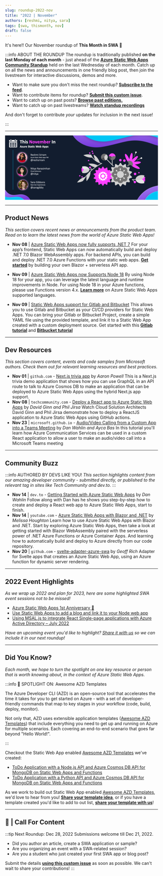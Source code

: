 ```yaml
---
slug: roundup-2022-nov
title: "2022 | November"
authors: [reshmi, nitya, sara]
tags: [swa, thismonth, nov]
draft: false
---
```


<head>
  <meta name="twitter:url" content="https://www.azurestaticwebapps.dev/blog/roundup-2022-nov" />
  <meta name="twitter:title" content="This Month in Azure Static Web Apps: Nov 2022" />
  <meta name="twitter:description" content="This November in @AzureStaticApps - we cover hybrid rendering with @nextjs, universal rendering with @nuxt_js and put the spotlight on #MicrosoftStudentSummit" />
  <meta name="twitter:image" content="https://www.azurestaticwebapps.dev/img/png/roundup/nov.png" />
  <meta name="twitter:card" content="summary_large_image" />
  <meta name="twitter:creator" content="@nitya" />
  <meta name="twitter:site" content="@AzureStaticApps" /> 
  <link rel="canonical" href="https://www.azurestaticwebapps.dev/blog/roundup-2022-nov" />
</head>


It's here!! Our November roundup of **This Month in SWA** 🎉

:::info ABOUT THE ROUNDUP 
The roundup is traditionally published **on the last Monday of each month** - just ahead of the [**Azure Static Web Apps Community Standup**](https://www.youtube.com/playlist?list=PLI7iePan8aH7Yo8vo288dAULgjyCCCcEJ) held on the last Wednesday of each month. Catch up on all the news and announcements in one friendly blog post, then join the livestream for interactive discussions, demos and more.

 * Want to make sure you don't miss the next roundup? <a href="/thismonth/rss.xml" target="_blank">**Subscribe to the feed**</a>.
 * Want to contribute items for roundup? [**Submit this custom issue**](https://github.com/staticwebdev/30DaysOfSWA/issues/new?assignees=&labels=ThisMonthIn+-+Community&template=---this-month-in-swa--community-submission.md&title=This+Month+In%3A+Community).
 * Want to catch up on past posts? [**Browse past editions.**](/roundup#roundups-archive)
 * Want to catch up on past livestreams? [**Watch standup recordings**](https://aka.ms/swa/community/standups)

And don't forget to contribute _your_ updates for inclusion in the next issue!

:::

---

![](../../static/img/png/roundup/nov.png)

---

## Product News

_This section covers recent news or announcements from the product team. Read on to learn the latest news from the world of Azure Static Web Apps!_ 

* **Nov 08** | [Azure Static Web Apps now fully supports .NET 7](https://azure.microsoft.com/en-us/updates/generally-available-azure-static-web-apps-now-fully-supports-net-7/?WT.mc_id=academic-7401100000-sagibbon) For your app’s frontend, Static Web Apps can now automatically build and deploy .NET 7.0 Blazor WebAssembly apps. For backend APIs, you can build and deploy .NET 7.0 Azure Functions with your static web apps. **[Get started](https://learn.microsoft.com/en-us/azure/static-web-apps/deploy-blazor?WT.mc_id=academic-74011-sagibbon)** by building your own Blazor + serverless API app.

* **Nov 09** | [Azure Static Web Apps now Supports Node 18](https://azure.microsoft.com/en-us/updates/public-preview-azure-static-web-apps-now-supports-node-18/?WT.mc_id=academic-74011-sagibbon) By using Node 18 for your app, you can leverage the latest language and runtime improvements in Node. For using Node 18 in your Azure functions, please use Functions version 4.x. **[Learn more](https://learn.microsoft.com/en-us/azure/static-web-apps/languages-runtimes?WT.mc_id=academic-74011-sagibbon)** on Azure Static Web Apps supported languages.

* **Nov 09** | [Static Web Apps support for Gitlab and Bitbucket](https://azure.microsoft.com/en-us/updates/generally-available-static-web-apps-support-for-gitlab-and-bitbucket/?WT.mc_id=academic-74011-sagibbon) This allows you to use Gitlab and Bitbucket as your CI/CD providers for Static Web Apps. You can bring your Gitlab or Bitbucket Project, create a simple YAML file using the provided template, and link it to a Static Web App created with a custom deployment source. Get started with this **[Gitlab tutorial](https://learn.microsoft.com/en-us/azure/static-web-apps/gitlab?tabs=vanilla-javascript?WT.mc_id=academic-74011-sagibbon)** and **[Bitbucket tutorial](https://learn.microsoft.com/en-us/azure/static-web-apps/bitbucket?tabs=vanilla-javascript?WT.mc_id=academic-74011-sagibbon)**

---

## Dev Resources

_This section covers content, events and code samples from Microsoft authors. Check them out for relevant learning resources and best practices._

* **Nov 01** | `github.com` -  [Next.js trivia app](https://github.com/aaronpowell/nextjs-graphql-trivia-demo) by _Aaron Powell_ This is a Next.js trivia demo application that shows how you can use GraphQL in an API route to talk to Azure Cosmos DB to make an application that can be deployed to Azure Static Web Apps using the hybrid Next.js app support.
* **Nov 08** | `techcommunity.com` -  [Deploy a React app to Azure Static Web Apps](https://techcommunity.microsoft.com/t5/healthcare-and-life-sciences/deploy-a-react-app-to-azure-static-web-apps/ba-p/3671939/?WT.mc_id=academic-74011-sagibbon) by _David Ginn and Phil Jirsa_ Watch Cloud Solution Architects David Ginn and Phil Jirsa demonstrate how to deploy a ReactJS application to Azure Static Web Apps using GitHub actions.
* **Nov 23** | `microsoft.github.io` - [Audio/Video Calling from a Custom App into a Teams Meeting](https://microsoft.github.io/MicrosoftCloud/tutorials/docs/ACS-to-Teams-Meeting) by _Dan Wahlin and Ayca Bas_ In this tutorial you'll learn how Azure Communication Services can be used in a custom React application to allow a user to make an audio/video call into a Microsoft Teams meeting

---

## Community Buzz

:::info AUTHORED BY DEVS LIKE YOU!
_This section highlights content from our amazing developer community - submitted directly, or published to the relevant tag in sites like Tech Community and dev.to._
:::

* **Nov 14** | `dev.to` - [Getting Started with Azure Static Web Apps](https://dev.to/danwahlin/getting-started-with-azure-static-web-apps-4a8j) by _Dan Wahlin_ Follow along with Dan has he shows you step-by-step how to create and deploy a React web app to Azure Static Web Apps, start to finish.
* **Nov 14** | `youtube.com` - [Azure Static Web Apps with Blazor and .NET](https://www.youtube.com/watch?v=FjGjguW1Xa0) by _Melissa Houghton_ Learn how to use Azure Static Web Apps with Blazor and .NET. Start by exploring Azure Static Web Apps, then take a look at getting started with Blazor WebAssembly paired with the serverless power of .NET Azure Functions or Azure Container Apps. And learning how to automatically build and deploy to Azure directly from our code repository.
* **Nov 20** | `github.com` -  [svelte-adapter-azure-swa](https://github.com/geoffrich/svelte-adapter-azure-swa) by _Geoff Rich_ Adapter for Svelte apps that creates an Azure Static Web App, using an Azure function for dynamic server rendering.

---

## 2022 Event Highlights

_As we wrap up 2022 and plan for 2023, here are some highlighted SWA event sessions not to be missed!_

* [Azure Static Web Apps 1st Anniversary 🥳](https://www.youtube.com/watch?v=1e6k5HNK4F8)
* [Use Static Web Apps to add a blog and link it to your Node web app](https://www.youtube.com/watch?v=vWwjMTeP1kU)
* [Using MSAL.js to integrate React Single-page applications with Azure Active Directory – July 2022](https://www.youtube.com/watch?v=7oPSL5wWeS0)

_Have an upcoming event you'd like to highlight? [Share it with us](https://github.com/staticwebdev/30DaysOfSWA/issues/new?assignees=&labels=ThisMonthIn+-+Community&template=---this-month-in-swa--community-submission.md&title=This+Month+In%3A+Community) so we can include it in our next roundup!_


---

## Did You Know?

_Each month, we hope to turn the spotlight on one key resource or person that is worth knowing about, in the context of Azure Static Web Apps._

:::info 🌟 SPOTLIGHT ON: Awesome AZD Templates

The Azure Developer CLI (AZD) is an open-source tool that accelerates the time it takes for you to get started on Azure - with a set of developer-friendly commands that map to key stages in your workflow (code, build, deploy, monitor).

Not only that, AZD uses extensible application templates ([Awesome AZD Templates](https://azure.github.io/awesome-azd/)) that include everything you need to get up and running on Azure for multiple scenarios. Each covering an end-to-end scenario that goes far beyond "Hello World!".

:::

Checkout the Static Web App enabled [Awesome AZD Templates](https://azure.github.io/awesome-azd/) we've created:
* [ToDo Application with a Node.js API and Azure Cosmos DB API for MongoDB on Static Web Apps and Functions](https://github.com/Azure-Samples/todo-nodejs-mongo-swa-func)
* [ToDo Application with a Python API and Azure Cosmos DB API for MongoDB on Static Web Apps and Functions](https://github.com/Azure-Samples/todo-python-mongo-swa-func)

As we work to build out Static Web App enabled [Awesome AZD Templates](https://azure.github.io/awesome-azd/), we'd love to hear from you! **[Share your template idea](https://github.com/Azure/awesome-azd/issues/new?assignees=nitya%2C+savannahostrowski&labels=requested-contribution&template=%F0%9F%A4%94-submit-an-idea-for-a-template.md&title=%5BIdea%5D+%3Cyour-template-name%3E)**, or if you have a template created you'd like to add to out list, **[share your template with us](https://github.com/Azure/awesome-azd/issues/new?assignees=nitya%2C+savannahostrowski&labels=new-contribution&template=%F0%9F%93%B2contribute-an-azd-template-.md&title=%5BNew+azd-template%5D+%3Cyour-template-name%3E)**!

---

## 🚨 | Call For Content

:::tip Next Roundup: Dec 28, 2022
Submissions welcome till Dec 21, 2022.

 * Did you author an article, create a SWA application or sample?
 * Are you organizing an event with a SWA-related session?
 * Are you a student who just created your first SWA app or blog post?

Submit the details [**using this custom issue**](https://github.com/staticwebdev/30DaysOfSWA/issues/new?assignees=&labels=ThisMonthIn+-+Community&template=---this-month-in-swa--community-submission.md&title=This+Month+In%3A+Community) as soon as possible. We can't wait to share your contributions!
:::
